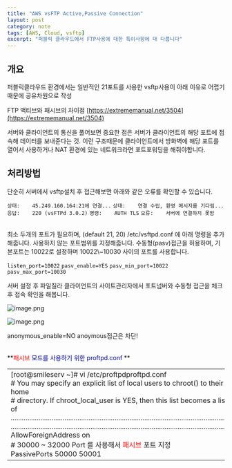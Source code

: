 ```yaml
---
title: "AWS vsFTP Active,Passive Connection"
layout: post
category: note
tags: [AWS, Cloud, vsftp]
excerpt: "퍼블릭 클라우드에서 FTP사용에 대한 특이사항에 대 다룹니다"
---
```




## 개요

퍼블릭클라우드 환경에서는 일반적인 21포트를 사용한 vsftp사용이 아래 이유로 어렵기때문에 공유차원으로 작성

FTP 액티브와 패시브의 차이점
[https://extrememanual.net/3504](https://extrememanual.net/3504)

서버와 클라이언트의 통신을 풀어보면 중요한 점은 서버가 클라이언트의 해당 포트에 접속해 데이터를 보내준다는 것.
이런 구조때문에 클라이언트에서 방화벽에 해당 포트를 열어서 사용하거나 NAT 환경에 있는 네트워크라면 포트포워딩을 해줘야합니다.

## 처리방법

단순히 서버에서 vsftp설치 후 접근해보면 아래와 같은 오류를 확인할 수 있습니다.

`상태:	45.249.160.164:21에 연결...`
`상태:	연결 수립, 환영 메시지를 기다림...`
`응답:	220 (vsFTPd 3.0.2)`
`명령:	AUTH TLS`
`오류:	서버에 연결하지 못함`

<br>
최소 두개의 포트가 필요하며, (default 21, 20)
/etc/vsftpd.conf 에 아래 명령을 추가해줍니다. 사용하지 않는 포트범위를 지정해줍니다.
수동형(pasv)접근을 허용하며, 기본포트는 10022로 설정하며 10022\~10030 사이의 포트를 사용합니다.

<span style="color:#000000">`listen_port=10022`</span>
`pasv_enable=YES`<span style="color:#000000"></span>
`pasv_min_port=10022`
`pasv_max_port=10030`

서버 설정 후 파일질라 클라이언트의 사이트관리자에서 포트넘버와 수동형 접근을 체크 후 접속 확인을 해봅니다.

![image.png](/files/2368055497435108472)

![image.png](/files/2368055629131803699)

<span style="color:#171717">anonymous\_enable=NO</span>
anoymous접근은 차단!

<br>
<span style="color:#000000">**<span style="color:#000099"><span style="color:red">패시브</span> 모드를 사용하기 위한 proftpd.conf </span>**</span>

|  |
| --- |
| [root@smileserv \~]# vi /etc/proftpdproftpd.conf<br>\# You may specify an explicit list of local users to chroot\(\) to their home<br>\# directory\. If chroot\_local\_user is YES\, then this list becomes a list of<br>........................................................................................................................<br>........................................................................................................................<br>AllowForeignAddress on<br># 30000 \~ 32000 Port 를 사용해서 <span style="color:red">패시브</span> 포트 지정<br>PassivePorts 50000 50001 |